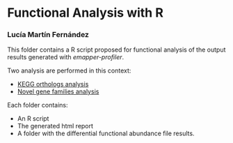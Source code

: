 # Functional Analysis with R

### Lucía Martín Fernández

This folder contains a R script proposed for functional analysis of the output results generated with *emapper-profiler*. 

Two analysis are performed in this context:

* [KEGG orthologs analysis](KEGG_orthologs)
* [Novel gene families analysis](NovelGeneFamilies)

Each folder contains:

- An R script
- The generated html report
- A folder with the differential functional abundance file results. 
